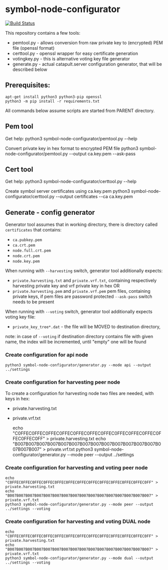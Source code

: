 # symbol-node-configurator

[![Build Status](https://travis-ci.com/nemtech/symbol-node-configurator.svg?branch=main)](https://travis-ci.com/nemtech/symbol-node-configurator)

This repository contains a few tools:
 * pemtool.py - allows conversion from raw private key to (encrypted) PEM file (openssl format)
 * certtool.py - openssl wrapper for easy certificate generation
 * votingkey.py - this is alternative voting key file generator
 * generate.py - actual catapult.server configuration generator, that will be described below

## Prerequisites:

    apt-get install python3 python3-pip openssl
    python3 -m pip install -r requirements.txt

All commands below assume scripts are started from PARENT directory.

## Pem tool

Get help:
    python3 symbol-node-configurator/pemtool.py --help

Convert private key in hex format to encrypted PEM file
    python3 symbol-node-configurator/pemtool.py --output ca.key.pem --ask-pass

## Cert tool

Get help:
    python3 symbol-node-configurator/certtool.py --help

Create symbol server certificates using ca.key.pem
    python3 symbol-node-configurator/certtool.py --output certificates --ca ca.key.pem

## Generate - config generator

Generator tool assumes that in working directory, there is directory called `certificates`
that contains:
 * `ca.pubkey.pem`
 * `ca.crt.pem`
 * `node.full.crt.pem`
 * `node.crt.pem`
 * `node.key.pem`

When running with `--harvesting` switch, generator tool additionally expects:
 * `private.harvesting.txt` and `private.vrf.txt`, containing respectively harvesting private key and vrf private key in hex OR
 * `private.harvesting.pem` and `private.vrf.pem` pem files, containing private keys, if pem files are password protected
  `--ask-pass` switch needs to be present

When running with `--voting` switch, generator tool additionally expects voting key file:
 * `private_key_tree*.dat` - the file will be MOVED to destination directory,

 note: in case of `--voting` if destination directory contains file with given name, the index will be incremented, until "empty" one
 will be found

### Create configuration for api node

    python3 symbol-node-configurator/generator.py --mode api --output ../settings

### Create configuration for harvesting peer node

To create a configuration for harvesting node two files are needed, with keys in hex:
 * private.harvesting.txt
 * private.vrf.txt

    echo "C0FFEC0FFEC0FFEC0FFEC0FFEC0FFEC0FFEC0FFEC0FFEC0FFEC0FFEC0FFEC0FF" > private.harvesting.txt
    echo "B007B007B007B007B007B007B007B007B007B007B007B007B007B007B007B007" > private.vrf.txt
    python3 symbol-node-configurator/generator.py --mode peer --output ../settings

### Create configuration for harvesting and voting peer node

    echo "C0FFEC0FFEC0FFEC0FFEC0FFEC0FFEC0FFEC0FFEC0FFEC0FFEC0FFEC0FFEC0FF" > private.harvesting.txt
    echo "B007B007B007B007B007B007B007B007B007B007B007B007B007B007B007B007" > private.vrf.txt
    python3 symbol-node-configurator/generator.py --mode peer --output ../settings --voting

### Create configuration for harvesting and voting DUAL node

    echo "C0FFEC0FFEC0FFEC0FFEC0FFEC0FFEC0FFEC0FFEC0FFEC0FFEC0FFEC0FFEC0FF" > private.harvesting.txt
    echo "B007B007B007B007B007B007B007B007B007B007B007B007B007B007B007B007" > private.vrf.txt
    python3 symbol-node-configurator/generator.py --mode dual --output ../settings --voting

